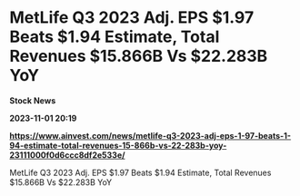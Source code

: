 # MetLife Q3 2023 Adj. EPS $1.97 Beats $1.94 Estimate, Total Revenues $15.866B Vs $22.283B YoY
**Stock News**

**2023-11-01 20:19**

**https://www.ainvest.com/news/metlife-q3-2023-adj-eps-1-97-beats-1-94-estimate-total-revenues-15-866b-vs-22-283b-yoy-23111000f0d6ccc8df2e533e/**

MetLife Q3 2023 Adj. EPS $1.97 Beats $1.94 Estimate, Total Revenues $15.866B Vs $22.283B YoY